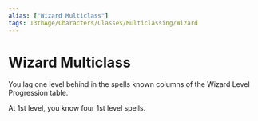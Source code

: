 ```yaml
---
alias: ["Wizard Multiclass"]
tags: 13thAge/Characters/Classes/Multiclassing/Wizard
---
```

# Wizard Multiclass

You lag one level behind in the spells known columns of the Wizard Level Progression table.

At 1st level, you know four 1st level spells.